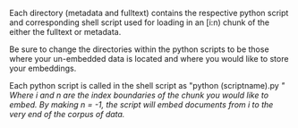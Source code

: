 Each directory (metadata and fulltext) contains the respective python script and corresponding shell script used for loading in an [i:n) chunk of the either the fulltext or metadata.

Be sure to change the directories within the python scripts to be those where your un-embedded data is located and where you would like to store your embeddings.

Each python script is called in the shell script as "python (scriptname).py <i> <n>" Where i and n are the index boundaries of the chunk you would like to embed. By making n = -1, the script will embed documents from i to the very end of the corpus of data.
